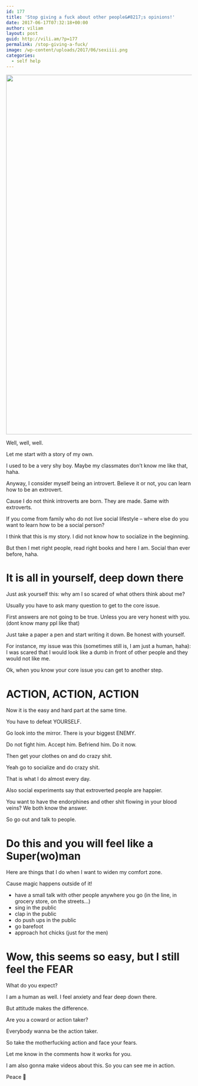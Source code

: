 ```yaml
---
id: 177
title: 'Stop giving a fuck about other people&#8217;s opinions!'
date: 2017-06-17T07:32:18+00:00
author: viliam
layout: post
guid: http://vili.am/?p=177
permalink: /stop-giving-a-fuck/
image: /wp-content/uploads/2017/06/sexiiii.png
categories:
  - self help
---
```

[<img class="alignleft wp-image-184 size-medium_large" src="http://vili.am/wp-content/uploads/2017/06/sexiiii-768x1070.png" alt="" width="700" height="975" srcset="http://vili.am/wp-content/uploads/2017/06/sexiiii-768x1070.png 768w, http://vili.am/wp-content/uploads/2017/06/sexiiii-215x300.png 215w, http://vili.am/wp-content/uploads/2017/06/sexiiii-735x1024.png 735w, http://vili.am/wp-content/uploads/2017/06/sexiiii.png 994w" sizes="(max-width: 700px) 100vw, 700px" />](http://vili.am/wp-content/uploads/2017/06/sexiiii.png)

Well, well, well.

Let me start with a story of my own.

I used to be a very shy boy. Maybe my classmates don&#8217;t know me like that, haha.

Anyway, I consider myself being an introvert. Believe it or not, you can learn how to be an extrovert.

Cause I do not think introverts are born. They are made. Same with extroverts.

If you come from family who do not live social lifestyle &#8211; where else do you want to learn how to be a social person?

I think that this is my story. I did not know how to socialize in the beginning.

But then I met right people, read right books and here I am. Social than ever before, haha.

# It is all in yourself, deep down there

Just ask yourself this: why am I so scared of what others think about me?

Usually you have to ask many question to get to the core issue.

First answers are not going to be true. Unless you are very honest with you. (dont know many ppl like that)

Just take a paper a pen and start writing it down. Be honest with yourself.

For instance, my issue was this (sometimes still is, I am just a human, haha): I was scared that I would look like a dumb in front of other people and they would not like me.

Ok, when you know your core issue you can get to another step.

# ACTION, ACTION, ACTION

Now it is the easy and hard part at the same time.

You have to defeat YOURSELF.

Go look into the mirror. There is your biggest ENEMY.

Do not fight him. Accept him. Befriend him. Do it now.

Then get your clothes on and do crazy shit.

Yeah go to socialize and do crazy shit.

That is what I do almost every day.

Also social experiments say that extroverted people are happier.

You want to have the endorphines and other shit flowing in your blood veins? We both know the answer.

So go out and talk to people.

# Do this and you will feel like a Super(wo)man

Here are things that I do when I want to widen my comfort zone.

Cause magic happens outside of it!

  * have a small talk with other people anywhere you go (in the line, in grocery store, on the streets&#8230;)
  * sing in the public
  * clap in the public
  * do push ups in the public
  * go barefoot
  * approach hot chicks (just for the men)

# Wow, this seems so easy, but I still feel the FEAR

What do you expect?

I am a human as well. I feel anxiety and fear deep down there.

But attitude makes the difference.

Are you a coward or action taker?

Everybody wanna be the action taker.

So take the motherfucking action and face your fears.

Let me know in the comments how it works for you.

I am also gonna make videos about this. So you can see me in action.

Peace 🙂